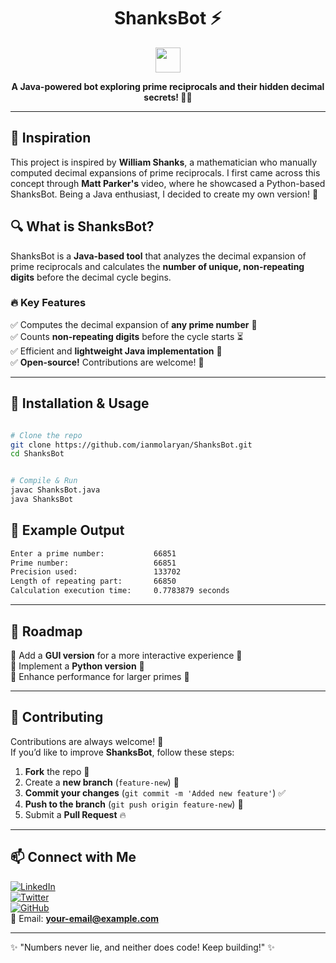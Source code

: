 <h1 align="center">ShanksBot ⚡</h1>

<p align="center">
  <img src="https://media.giphy.com/media/hvRJCLFzcasrR4ia7z/giphy.gif" width="40px">
</p>

<p align="center">
  <b>A Java-powered bot exploring prime reciprocals and their hidden decimal secrets! 🔢✨</b>
</p>

---

## 🌟 Inspiration

This project is inspired by **William Shanks**, a mathematician who manually computed decimal expansions of prime reciprocals. I first came across this concept through **Matt Parker's** video, where he showcased a Python-based ShanksBot. Being a Java enthusiast, I decided to create my own version! 🚀

## 🔍 What is ShanksBot?

ShanksBot is a **Java-based tool** that analyzes the decimal expansion of prime reciprocals and calculates the **number of unique, non-repeating digits** before the decimal cycle begins.

### 🔥 Key Features
✅ Computes the decimal expansion of **any prime number** 🔢  
✅ Counts **non-repeating digits** before the cycle starts ⏳  
✅ Efficient and **lightweight Java implementation** 🚀  
✅ **Open-source!** Contributions are welcome! 🤝  

---

## 🚀 Installation & Usage

```bash

# Clone the repo
git clone https://github.com/ianmolaryan/ShanksBot.git
cd ShanksBot


# Compile & Run
javac ShanksBot.java
java ShanksBot

```

## 📌 Example Output

```bash
Enter a prime number:           66851
Prime number:                   66851
Precision used:                 133702
Length of repeating part:       66850
Calculation execution time:     0.7783879 seconds
```

---

## 📅 Roadmap
📌 Add a **GUI version** for a more interactive experience 🎨  
📌 Implement a **Python version** 🐍  
📌 Enhance performance for larger primes 🚀  

---

## 🤝 Contributing

Contributions are always welcome! 🙌  
If you’d like to improve **ShanksBot**, follow these steps:

1. **Fork** the repo 🍴
2. Create a **new branch** (`feature-new`) 🌱
3. **Commit your changes** (`git commit -m 'Added new feature'`) ✅
4. **Push to the branch** (`git push origin feature-new`) 🚀
5. Submit a **Pull Request** 🔥

---


## 📫 Connect with Me

[![LinkedIn](https://img.shields.io/badge/LinkedIn-0A66C2?style=for-the-badge&logo=linkedin&logoColor=white)](your-linkedin-profile)  
[![Twitter](https://img.shields.io/badge/Twitter-1DA1F2?style=for-the-badge&logo=twitter&logoColor=white)](https://twitter.com/your-twitter-handle)  
[![GitHub](https://img.shields.io/badge/GitHub-181717?style=for-the-badge&logo=github&logoColor=white)](https://github.com/your-github-username)  
📧 Email: **your-email@example.com**  

---

✨ "Numbers never lie, and neither does code! Keep building!" ✨
